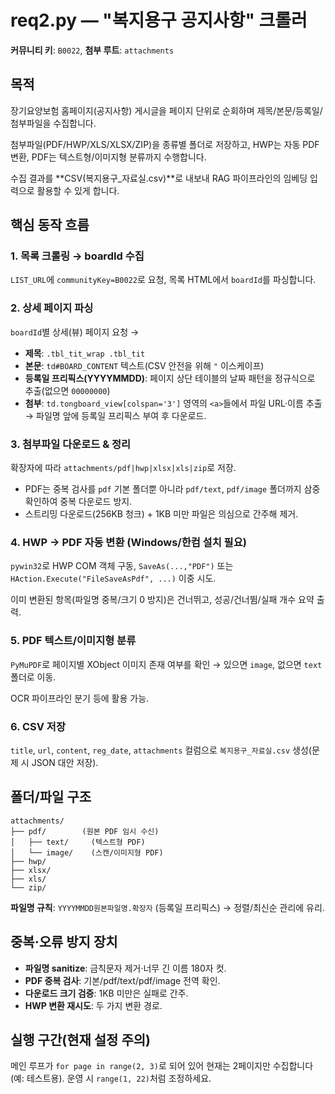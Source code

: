 # req2.py — "복지용구 공지사항" 크롤러

**커뮤니티 키**: `B0022`, **첨부 루트**: `attachments`

## 목적

장기요양보험 홈페이지(공지사항) 게시글을 페이지 단위로 순회하며 제목/본문/등록일/첨부파일을 수집합니다.

첨부파일(PDF/HWP/XLS/XLSX/ZIP)을 종류별 폴더로 저장하고, HWP는 자동 PDF 변환, PDF는 텍스트형/이미지형 분류까지 수행합니다.

수집 결과를 **CSV(복지용구_자료실.csv)**로 내보내 RAG 파이프라인의 임베딩 입력으로 활용할 수 있게 합니다.

## 핵심 동작 흐름

### 1. 목록 크롤링 → boardId 수집

`LIST_URL`에 `communityKey=B0022`로 요청, 목록 HTML에서 `boardId`를 파싱합니다.

### 2. 상세 페이지 파싱

`boardId`별 상세(뷰) 페이지 요청 →

- **제목**: `.tbl_tit_wrap .tbl_tit`
- **본문**: `td#BOARD_CONTENT` 텍스트(CSV 안전을 위해 `"` 이스케이프)
- **등록일 프리픽스(YYYYMMDD)**: 페이지 상단 테이블의 날짜 패턴을 정규식으로 추출(없으면 `00000000`)
- **첨부**: `td.tongboard_view[colspan='3']` 영역의 `<a>`들에서 파일 URL·이름 추출 → 파일명 앞에 등록일 프리픽스 부여 후 다운로드.

### 3. 첨부파일 다운로드 & 정리

확장자에 따라 `attachments/pdf|hwp|xlsx|xls|zip`로 저장.

- PDF는 중복 검사를 `pdf` 기본 폴더뿐 아니라 `pdf/text`, `pdf/image` 폴더까지 삼중 확인하여 중복 다운로드 방지.
- 스트리밍 다운로드(256KB 청크) + 1KB 미만 파일은 의심으로 간주해 제거.

### 4. HWP → PDF 자동 변환 (Windows/한컴 설치 필요)

`pywin32`로 HWP COM 객체 구동, `SaveAs(...,"PDF")` 또는 `HAction.Execute("FileSaveAsPdf", ...)` 이중 시도.

이미 변환된 항목(파일명 중복/크기 0 방지)은 건너뛰고, 성공/건너뜀/실패 개수 요약 출력.

### 5. PDF 텍스트/이미지형 분류

`PyMuPDF`로 페이지별 XObject 이미지 존재 여부를 확인 → 있으면 `image`, 없으면 `text` 폴더로 이동.

OCR 파이프라인 분기 등에 활용 가능.

### 6. CSV 저장

`title`, `url`, `content`, `reg_date`, `attachments` 컬럼으로 `복지용구_자료실.csv` 생성(문제 시 JSON 대안 저장).

## 폴더/파일 구조

```
attachments/
├── pdf/        (원본 PDF 임시 수신)
│   ├── text/     (텍스트형 PDF)
│   └── image/    (스캔/이미지형 PDF)
├── hwp/
├── xlsx/
├── xls/
└── zip/
```

**파일명 규칙**: `YYYYMMDD원본파일명.확장자` (등록일 프리픽스) → 정렬/최신순 관리에 유리.

## 중복·오류 방지 장치

- **파일명 sanitize**: 금칙문자 제거·너무 긴 이름 180자 컷.
- **PDF 중복 검사**: 기본/pdf/text/pdf/image 전역 확인.
- **다운로드 크기 검증**: 1KB 미만은 실패로 간주.
- **HWP 변환 재시도**: 두 가지 변환 경로.

## 실행 구간(현재 설정 주의)

메인 루프가 `for page in range(2, 3)`로 되어 있어 현재는 2페이지만 수집합니다(예: 테스트용). 운영 시 `range(1, 22)`처럼 조정하세요.